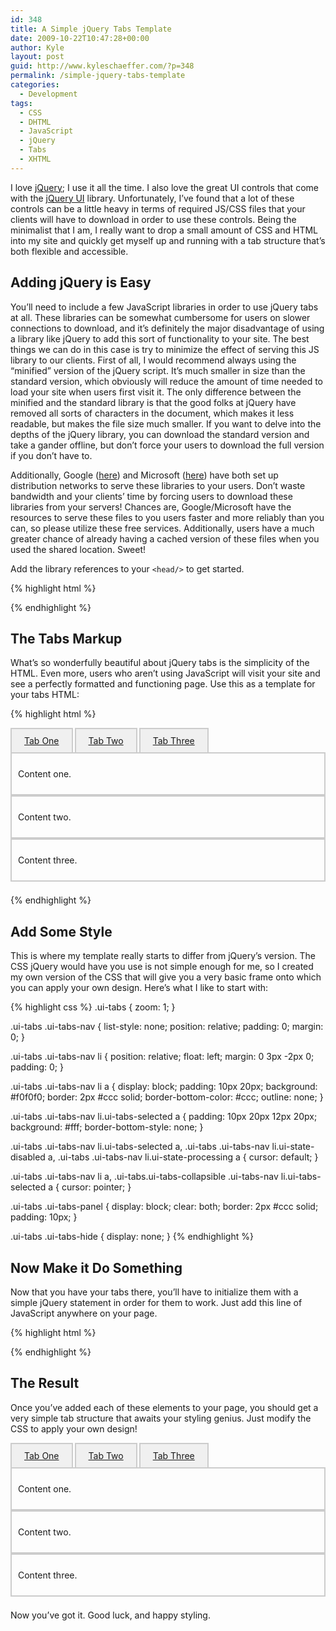 ```yaml
---
id: 348
title: A Simple jQuery Tabs Template
date: 2009-10-22T10:47:28+00:00
author: Kyle
layout: post
guid: http://www.kyleschaeffer.com/?p=348
permalink: /simple-jquery-tabs-template
categories:
  - Development
tags:
  - CSS
  - DHTML
  - JavaScript
  - jQuery
  - Tabs
  - XHTML
---
```

I love [jQuery](https://jquery.com/); I use it all the time. I also love the great UI controls that come with the [jQuery UI](https://jqueryui.com/) library. Unfortunately, I’ve found that a lot of these controls can be a little heavy in terms of required JS/CSS files that your clients will have to download in order to use these controls. Being the minimalist that I am, I really want to drop a small amount of CSS and HTML into my site and quickly get myself up and running with a tab structure that’s both flexible and accessible.

## Adding jQuery is Easy

You’ll need to include a few JavaScript libraries in order to use jQuery tabs at all. These libraries can be somewhat cumbersome for users on slower connections to download, and it’s definitely the major disadvantage of using a library like jQuery to add this sort of functionality to your site. The best things we can do in this case is try to minimize the effect of serving this JS library to our clients. First of all, I would recommend always using the “minified” version of the jQuery script. It’s much smaller in size than the standard version, which obviously will reduce the amount of time needed to load your site when users first visit it. The only difference between the minified and the standard library is that the good folks at jQuery have removed all sorts of characters in the document, which makes it less readable, but makes the file size much smaller. If you want to delve into the depths of the jQuery library, you can download the standard version and take a gander offline, but don’t force your users to download the full version if you don’t have to.

Additionally, Google ([here](https://code.google.com/apis/ajaxlibs/documentation/#jquery)) and Microsoft ([here](https://www.asp.net/ajax/CDN/)) have both set up distribution networks to serve these libraries to your users. Don’t waste bandwidth and your clients’ time by forcing users to download these libraries from your servers! Chances are, Google/Microsoft have the resources to serve these files to you users faster and more reliably than you can, so please utilize these free services. Additionally, users have a much greater chance of already having a cached version of these files when you used the shared location. Sweet!

Add the library references to your `<head/>` to get started.

{% highlight html %}
<script type="text/javascript" src="https://ajax.googleapis.com/ajax/libs/jquery/1.3.2/jquery.min.js"></script>
<script type="text/javascript" src="https://ajax.googleapis.com/ajax/libs/jqueryui/1.7.2/jquery-ui.min.js"></script>
<script type="text/javascript" src="https://jqueryui.com/latest/ui/ui.tabs.js"></script>
{% endhighlight %}

## The Tabs Markup

What’s so wonderfully beautiful about jQuery tabs is the simplicity of the HTML. Even more, users who aren’t using JavaScript will visit your site and see a perfectly formatted and functioning page. Use this as a template for your tabs HTML:

{% highlight html %}
<div class="ui-tabs">
  <ul class="ui-tabs-nav">
    <li><a href="#tabs-1">Tab One</a></li>
    <li><a href="#tabs-2">Tab Two</a></li>
    <li><a href="#tabs-3">Tab Three</a></li>
  </ul>
  <div id="tabs-1" class="ui-tabs-panel">
    <p>Content one.</p>
  </div>
  <div id="tabs-2" class="ui-tabs-panel">
    <p>Content two.</p>
  </div>
  <div id="tabs-3" class="ui-tabs-panel">
    <p>Content three.</p>
  </div>
</div>
{% endhighlight %}

## Add Some Style

This is where my template really starts to differ from jQuery’s version. The CSS jQuery would have you use is not simple enough for me, so I created my own version of the CSS that will give you a very basic frame onto which you can apply your own design. Here’s what I like to start with:

{% highlight css %}
.ui-tabs {
  zoom: 1;
}

.ui-tabs .ui-tabs-nav {
  list-style: none;
  position: relative;
  padding: 0;
  margin: 0;
}

.ui-tabs .ui-tabs-nav li {
  position: relative;
  float: left;
  margin: 0 3px -2px 0;
  padding: 0;
}

.ui-tabs .ui-tabs-nav li a {
  display: block;
  padding: 10px 20px;
  background: #f0f0f0;
  border: 2px #ccc solid;
  border-bottom-color: #ccc;
  outline: none;
}

.ui-tabs .ui-tabs-nav li.ui-tabs-selected a {
  padding: 10px 20px 12px 20px;
  background: #fff;
  border-bottom-style: none;
}

.ui-tabs .ui-tabs-nav li.ui-tabs-selected a,
.ui-tabs .ui-tabs-nav li.ui-state-disabled a,
.ui-tabs .ui-tabs-nav li.ui-state-processing a {
  cursor: default;
}

.ui-tabs .ui-tabs-nav li a,
.ui-tabs.ui-tabs-collapsible .ui-tabs-nav li.ui-tabs-selected a {
  cursor: pointer;
}

.ui-tabs .ui-tabs-panel {
  display: block;
  clear: both;
  border: 2px #ccc solid;
  padding: 10px;
}

.ui-tabs .ui-tabs-hide {
  display: none;
}
{% endhighlight %}

## Now Make it Do Something

Now that you have your tabs there, you’ll have to initialize them with a simple jQuery statement in order for them to work. Just add this line of JavaScript anywhere on your page.

{% highlight html %}
<script type="text/javascript">
  $(document).ready(function(){
    $(".ui-tabs").tabs();
  });
</script>
{% endhighlight %}

## The Result

Once you’ve added each of these elements to your page, you should get a very simple tab structure that awaits your styling genius. Just modify the CSS to apply your own design!

<div class="ui-tabs">
  <ul class="ui-tabs-nav">
    <li><a href="#tabs-1">Tab One</a></li>
    <li><a href="#tabs-2">Tab Two</a></li>
    <li><a href="#tabs-3">Tab Three</a></li>
  </ul>
  <div id="tabs-1" class="ui-tabs-panel">
    <p>Content one.</p>
  </div>
  <div id="tabs-2" class="ui-tabs-panel">
    <p>Content two.</p>
  </div>
  <div id="tabs-3" class="ui-tabs-panel">
    <p>Content three.</p>
  </div>
</div>

<style type="text/css">
.ui-tabs { zoom: 1; margin: 0 0 1.5em 0; }
.ui-tabs .ui-tabs-nav { list-style: none; position: relative; padding: 0; margin: 0; }
.ui-tabs .ui-tabs-nav li { list-style: none; position: relative; float: left; margin: 0 3px -2px 0; padding: 0; }
.ui-tabs .ui-tabs-nav li a { display: block; padding: 10px 20px; background: #f0f0f0; border: 2px #ccc solid; border-bottom-color: #ccc; outline: none; }
.ui-tabs .ui-tabs-nav li.ui-tabs-selected a { padding: 10px 20px 12px 20px; background: #fff; border-bottom-style: none; }
.ui-tabs .ui-tabs-nav li.ui-tabs-selected a, .ui-tabs .ui-tabs-nav li.ui-state-disabled a, .ui-tabs .ui-tabs-nav li.ui-state-processing a { cursor: default; }
.ui-tabs .ui-tabs-nav li a, .ui-tabs.ui-tabs-collapsible .ui-tabs-nav li.ui-tabs-selected a { cursor: pointer; }
.ui-tabs .ui-tabs-panel { display: block; clear: both; border: 2px #ccc solid; padding: 10px; }
.ui-tabs .ui-tabs-hide { display: none; }
</style>
<script type="text/javascript" src="https://ajax.googleapis.com/ajax/libs/jquery/1.3.2/jquery.min.js"></script>
<script type="text/javascript" src="https://ajax.googleapis.com/ajax/libs/jqueryui/1.7.2/jquery-ui.min.js"></script>
<script type="text/javascript">$(document).ready(function(){$(".ui-tabs").tabs();});</script>

Now you’ve got it. Good luck, and happy styling.
